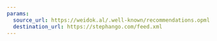```yaml
---
params:
  source_url: https://weidok.al/.well-known/recommendations.opml
  destination_url: https://stephango.com/feed.xml
---
```

